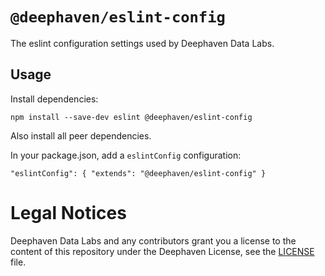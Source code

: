 # `@deephaven/eslint-config`

The eslint configuration settings used by Deephaven Data Labs.

## Usage

Install dependencies:
```
npm install --save-dev eslint @deephaven/eslint-config
```

Also install all peer dependencies.

In your package.json, add a `eslintConfig` configuration:
```
"eslintConfig": { "extends": "@deephaven/eslint-config" }
```

# Legal Notices

Deephaven Data Labs and any contributors grant you a license to the content of this repository under the Deephaven License, see the [LICENSE](LICENSE.md) file.
